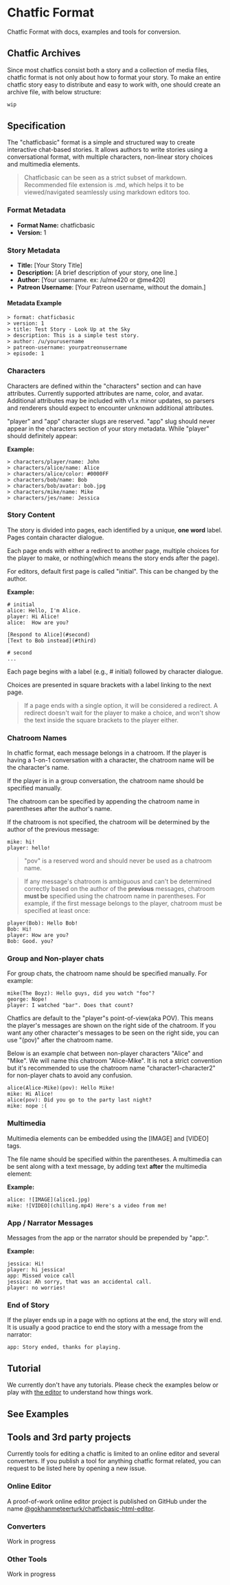 # Chatfic Format
Chatfic Format with docs, examples and tools for conversion.

## Chatfic Archives
Since most chatfics consist both a story and a collection of media files, chatfic format is not only about how to format your story. To make an entire chatfic story easy to distribute and easy to work with, one should create an archive file, with below structure:
``` bash
wip


```

## Specification

The "chatficbasic" format is a simple and structured way to create interactive chat-based stories. It allows authors to write stories using a conversational format, with multiple characters, non-linear story choices and multimedia elements.

> Chatficbasic can be seen as a strict subset of markdown. Recommended file extension is .md, which helps it to be viewed/navigated seamlessly using markdown editors too.

### Format Metadata
- **Format Name:** chatficbasic
- **Version:** 1

### Story Metadata
- **Title:** [Your Story Title]
- **Description:** [A brief description of your story, one line.]
- **Author:** [Your username. ex: /u/me420 or @me420]
- **Patreon Username**: [Your Patreon username, without the domain.]

#### Metadata Example
```chatficbasic
> format: chatficbasic
> version: 1
> title: Test Story - Look Up at the Sky
> description: This is a simple test story.
> author: /u/yourusername
> patreon-username: yourpatreonusername
> episode: 1
```
### Characters
Characters are defined within the "characters" section and can have attributes. Currently supported attributes are name, color, and avatar. Additional attributes may be included with v1.x minor updates, so parsers and renderers should expect to encounter unknown additional attributes.

"player" and "app" character slugs are reserved. "app" slug should never appear in the characters section of your story metadata. While "player" should definitely appear:

**Example:**

```chatficbasic
> characters/player/name: John
> characters/alice/name: Alice
> characters/alice/color: #0000FF
> characters/bob/name: Bob
> characters/bob/avatar: bob.jpg
> characters/mike/name: Mike
> characters/jes/name: Jessica
```

### Story Content
The story is divided into pages, each identified by a unique, **one word** label. Pages contain character dialogue.

Each page ends with either a redirect to another page, multiple choices for the player to make, or nothing(which means the story ends after the page).

For editors, default first page is called "initial". This can be changed by the author.

**Example:**
```chatficbasic
# initial
alice: Hello, I'm Alice.
player: Hi Alice!
alice:  How are you?

[Respond to Alice](#second)
[Text to Bob instead](#third)

# second
...
```
Each page begins with a label (e.g., # initial) followed by character dialogue.

Choices are presented in square brackets with a label linking to the next page.

>If a page ends with a single option, it will be considered a redirect. A redirect doesn't wait for the player to make a choice, and won't show the text inside the square brackets to the player either.

### Chatroom Names
In chatfic format, each message belongs in a chatroom. If the player is having a 1-on-1 conversation with a character, the chatroom name will be the character's name.

If the player is in a group conversation, the chatroom name should be specified manually.

The chatroom can be specified by appending the chatroom name in parentheses after the author's name.

If the chatroom is not specified, the chatroom will be determined by the author of the previous message:
```chatficbasic
mike: hi!
player: hello!
```
> "pov" is a reserved word and should never be used as a chatroom name.


> If any message's chatroom is ambiguous and can't be determined correctly based on the author of the **previous** messages, chatroom **must be** specified using the chatroom name in parentheses. For example, if the first message belongs to the player, chatroom must be specified at least once:
```chatficbasic
player(Bob): Hello Bob!
Bob: Hi!
player: How are you?
Bob: Good. you?
```

### Group and Non-player chats
For group chats, the chatroom name should be specified manually. For example:
```chatficbasic
mike(The Boyz): Hello guys, did you watch "foo"?
george: Nope!
player: I watched "bar". Does that count?
```

Chatfics are default to the "player"s point-of-view(aka POV). This means the player's messages are shown on the right side of the chatroom. If you want any other character's messages to be seen on the right side, you can use "(pov)" after the chatroom name.

Below is an example chat between non-player characters "Alice" and "Mike". We will name this chatroom "Alice-Mike". It is not a strict convention but it's recommended to use the chatroom name "character1-character2" for non-player chats to avoid any confusion.

```chatficbasic
alice(Alice-Mike)(pov): Hello Mike!
mike: Hi Alice!
alice(pov): Did you go to the party last night?
mike: nope :(
```

### Multimedia
Multimedia elements can be embedded using the [IMAGE] and [VIDEO] tags.

The file name should be specified within the parentheses. A multimedia can be sent along with a text message, by adding text **after** the multimedia element:

**Example:**
```chatficbasic
alice: ![IMAGE](alice1.jpg)
mike: ![VIDEO](chilling.mp4) Here's a video from me!
```
### App / Narrator Messages
Messages from the app or the narrator should be prepended by "app:".

**Example:**
```chatficbasic
jessica: Hi!
player: hi jessica!
app: Missed voice call
jessica: Ah sorry, that was an accidental call.
player: no worries!
```
### End of Story
If the player ends up in a page with no options at the end, the story will end. It is usually a good practice to end the story with a message from the narrator:

```chatficbasic
app: Story ended, thanks for playing.
```

## Tutorial
We currently don't have any tutorials. Please check the examples below or play with [the editor](https://editor.chatficlab.com) to understand how things work.

## See Examples


## Tools and 3rd party projects

Currently tools for editing a chatfic is limited to an online editor and several converters. If you publish a tool for anything chatfic format related, you can request to be listed here by opening a new issue.

### Online Editor
A proof-of-work online editor project is published on GitHub under the name [@gokhanmeteerturk/chatficbasic-html-editor](https://github.com/gokhanmeteerturk/chatficbasic-html-editor).

### Converters
Work in progress

### Other Tools
Work in progress
